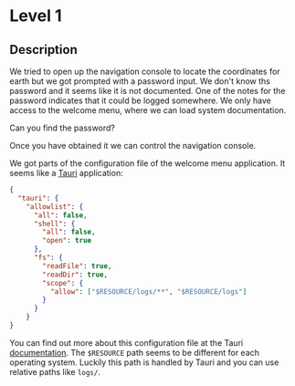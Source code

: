 # Level 1

## Description

We tried to open up the navigation console to locate the coordinates for earth but
we got prompted with a password input. We don't know ths password and it seems
like it is not documented.
One of the notes for the password indicates that it could be logged somewhere.
We only have access to the welcome menu, where we can load system documentation.

Can you find the password?

Once you have obtained it we can control the navigation console.

We got parts of the configuration file of the welcome menu application.
It seems like a [Tauri](https://tauri.app/) application:

```json
{
  "tauri": {
    "allowlist": {
      "all": false,
      "shell": {
        "all": false,
        "open": true
      },
      "fs": {
        "readFile": true,
        "readDir": true,
        "scope": {
          "allow": ["$RESOURCE/logs/**", "$RESOURCE/logs"]
        }
      }
    }
}
```

You can find out more about this configuration file at the Tauri [documentation](https://tauri.app/v1/api/config/).
The `$RESOURCE` path seems to be different for each operating system.
Luckily this path is handled by Tauri and you can use relative paths like `logs/`.
